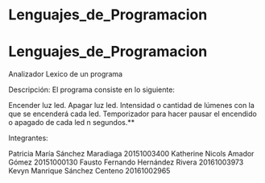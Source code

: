 # Lenguajes_de_Programacion
# Lenguajes_de_Programacion
Analizador Lexico de un programa

Descripción:
El programa consiste en lo siguiente:

Encender luz led.
Apagar luz led.
Intensidad o cantidad de lúmenes con la que se encenderá cada led.
Temporizador para hacer pausar el encendido o apagado de cada led n segundos.**
 

Integrantes:
	
Patricia María Sánchez Maradiaga	20151003400
Katherine Nicols Amador Gómez	        20151000130
Fausto Fernando Hernández Rivera	20161003973
Kevyn Manrique Sánchez Centeno  	20161002965
	

